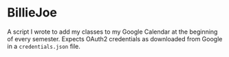 # BillieJoe

A script I wrote to add my classes to my Google Calendar at the beginning of every semester.  Expects OAuth2 credentials as downloaded from Google in a `credentials.json` file.
